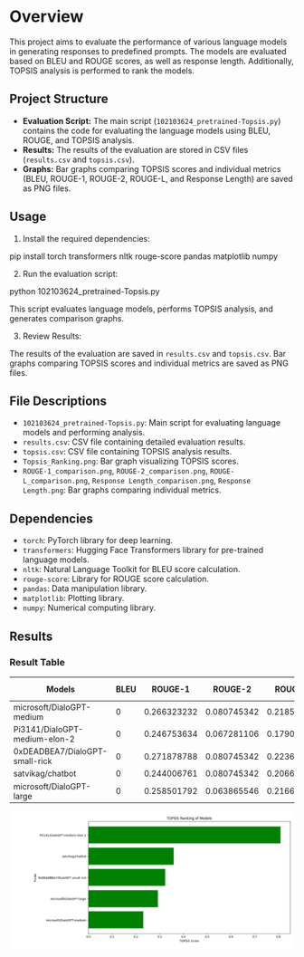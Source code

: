 # Overview

This project aims to evaluate the performance of various language models in generating responses to predefined prompts. The models are evaluated based on BLEU and ROUGE scores, as well as response length. Additionally, TOPSIS analysis is performed to rank the models.

## Project Structure

- **Evaluation Script:** The main script (`102103624_pretrained-Topsis.py`) contains the code for evaluating the language models using BLEU, ROUGE, and TOPSIS analysis.
- **Results:** The results of the evaluation are stored in CSV files (`results.csv` and `topsis.csv`).
- **Graphs:** Bar graphs comparing TOPSIS scores and individual metrics (BLEU, ROUGE-1, ROUGE-2, ROUGE-L, and Response Length) are saved as PNG files.

## Usage

1. Install the required dependencies:

pip install torch transformers nltk rouge-score pandas matplotlib numpy

2. Run the evaluation script:

python 102103624_pretrained-Topsis.py

This script evaluates language models, performs TOPSIS analysis, and generates comparison graphs.

3. Review Results:

The results of the evaluation are saved in `results.csv` and `topsis.csv`. Bar graphs comparing TOPSIS scores and individual metrics are saved as PNG files.

## File Descriptions

- `102103624_pretrained-Topsis.py`: Main script for evaluating language models and performing analysis.
- `results.csv`: CSV file containing detailed evaluation results.
- `topsis.csv`: CSV file containing TOPSIS analysis results.
- `Topsis_Ranking.png`: Bar graph visualizing TOPSIS scores.
- `ROUGE-1_comparison.png`, `ROUGE-2_comparison.png`, `ROUGE-L_comparison.png`, `Response Length_comparison.png`, `Response Length.png`: Bar graphs comparing individual metrics.

## Dependencies

- `torch`: PyTorch library for deep learning.
- `transformers`: Hugging Face Transformers library for pre-trained language models.
- `nltk`: Natural Language Toolkit for BLEU score calculation.
- `rouge-score`: Library for ROUGE score calculation.
- `pandas`: Data manipulation library.
- `matplotlib`: Plotting library.
- `numpy`: Numerical computing library.

## Results

### Result Table

| Models                              | BLEU | ROUGE-1       | ROUGE-2       | ROUGE-L       | Response Length | TOPSIS Score | Rank |
|-------------------------------------|------|---------------|---------------|---------------|-----------------|--------------|------|
| microsoft/DialoGPT-medium           | 0    | 0.266323232   | 0.080745342   | 0.218511785   | 8               | 0.231507532  | 5    |
| Pi3141/DialoGPT-medium-elon-2       | 0    | 0.246753634   | 0.067281106   | 0.179064954   | 16.2            | 0.809509469  | 1    |
| 0xDEADBEA7/DialoGPT-small-rick      | 0    | 0.271878788   | 0.080745342   | 0.22369697    | 10              | 0.32355204   | 3    |
| satvikag/chatbot                    | 0    | 0.244006761   | 0.080745342   | 0.206684246   | 10              | 0.359406464  | 2    |
| microsoft/DialoGPT-large            | 0    | 0.258501792   | 0.063865546   | 0.216695341   | 10.6            | 0.292625802  | 4    |

![Bar graph visualizing TOPSIS scores](Topsis_Ranking.png)



